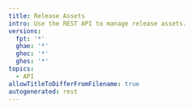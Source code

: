 ```yaml
---
title: Release Assets
intro: Use the REST API to manage release assets.
versions:
  fpt: '*'
  ghae: '*'
  ghec: '*'
  ghes: '*'
topics:
  - API
allowTitleToDifferFromFilename: true
autogenerated: rest
---
```




<!-- Content after this section is automatically generated -->
